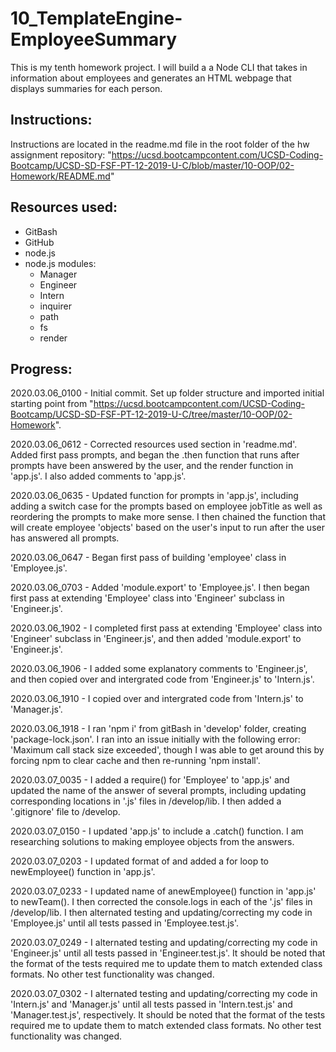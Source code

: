 # 10_TemplateEngine-EmployeeSummary
This is my tenth homework project.  I will build a a Node CLI that takes in information about employees and generates an HTML webpage that displays summaries for each person.

Instructions:
------------
Instructions are located in the readme.md file in the root folder of the hw assignment repository: "https://ucsd.bootcampcontent.com/UCSD-Coding-Bootcamp/UCSD-SD-FSF-PT-12-2019-U-C/blob/master/10-OOP/02-Homework/README.md"


Resources used:
------------
- GitBash
- GitHub
- node.js
- node.js modules:
	- Manager
	- Engineer
	- Intern
	- inquirer
	- path
	- fs
	- render


Progress:
------------
2020.03.06_0100 - Initial commit. Set up folder structure and imported initial starting point from "https://ucsd.bootcampcontent.com/UCSD-Coding-Bootcamp/UCSD-SD-FSF-PT-12-2019-U-C/tree/master/10-OOP/02-Homework".

2020.03.06_0612 - Corrected resources used section in 'readme.md'.  Added first pass prompts, and began the .then function that runs after prompts have been answered by the user, and the render function in 'app.js'.  I also added comments to 'app.js'.

2020.03.06_0635 - Updated function for prompts in 'app.js', including adding a switch case for the prompts based on employee jobTitle as well as reordering the prompts to make more sense.  I then chained the function that will create employee 'objects' based on the user's input to run after the user has answered all prompts.

2020.03.06_0647 - Began first pass of building 'employee' class in 'Employee.js'.

2020.03.06_0703 - Added 'module.export' to 'Employee.js'.  I then began first pass at extending 'Employee' class into 'Engineer' subclass in 'Engineer.js'.

2020.03.06_1902 - I completed first pass at extending 'Employee' class into 'Engineer' subclass in 'Engineer.js', and then added 'module.export' to 'Engineer.js'. 

2020.03.06_1906 - I added some explanatory comments to 'Engineer.js', and then copied over and intergrated code from 'Engineer.js' to 'Intern.js'.

2020.03.06_1910 - I copied over and intergrated code from 'Intern.js' to 'Manager.js'.

2020.03.06_1918 - I ran 'npm i' from gitBash in 'develop' folder, creating 'package-lock.json'.  I ran into an issue initially with the following error: 'Maximum call stack size exceeded', though I was able to get around this by forcing npm to clear cache and then re-running 'npm install'.

2020.03.07_0035 - I added a require() for 'Employee' to 'app.js' and updated the name of the answer of several prompts, including updating corresponding locations in '.js' files in /develop/lib.  I then added a '.gitignore' file to /develop.

2020.03.07_0150 - I updated 'app.js' to include a .catch() function.  I am researching solutions to making employee objects from the answers.

2020.03.07_0203 - I updated format of and added a for loop to newEmployee() function in 'app.js'.

2020.03.07_0233 - I updated name of anewEmployee() function in 'app.js' to newTeam(). I then corrected the console.logs in each of the '.js' files in /develop/lib.  I then alternated testing and updating/correcting my code in 'Employee.js' until all tests passed in 'Employee.test.js'.

2020.03.07_0249 - I alternated testing and updating/correcting my code in 'Engineer.js' until all tests passed in 'Engineer.test.js'.  It should be noted that the format of the tests required me to update them to match extended class formats.  No other test functionality was changed.

2020.03.07_0302 - I alternated testing and updating/correcting my code in 'Intern.js' and 'Manager.js' until all tests passed in 'Intern.test.js' and 'Manager.test.js', respectively.  It should be noted that the format of the tests required me to update them to match extended class formats.  No other test functionality was changed.
